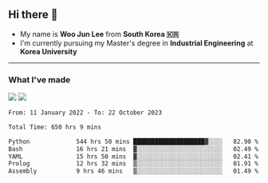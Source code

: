 ## Hi there 👋

- My name is **Woo Jun Lee** from **South Korea 🇰🇷**
- I'm currently pursuing my Master's degree in **Industrial Engineering** at **Korea University**

---

### What I've made

<a href="https://share.streamlit.io/tomtom1103/kuiai_hackathon_2022/main/JL_app.py"><img src="https://img.shields.io/badge/Journey Lee-161B22?style=for-the-badge&logo=streamlit&logoColor=FF4B4B"/></a> <a href="https://jeon-100.github.io/Dangzang/"><img src="https://img.shields.io/badge/당신을 위한 장학금, 당장!-161B22?style=for-the-badge&logo=react&logoColor=#61DAFB"/></a>

<!--START_SECTION:waka-->

```txt
From: 11 January 2022 - To: 22 October 2023

Total Time: 650 hrs 9 mins

Python             544 hrs 50 mins ████████████████████▓░░░░   82.90 %
Bash               16 hrs 21 mins  ▓░░░░░░░░░░░░░░░░░░░░░░░░   02.49 %
YAML               15 hrs 50 mins  ▓░░░░░░░░░░░░░░░░░░░░░░░░   02.41 %
Prolog             12 hrs 32 mins  ▒░░░░░░░░░░░░░░░░░░░░░░░░   01.91 %
Assembly           9 hrs 46 mins   ▒░░░░░░░░░░░░░░░░░░░░░░░░   01.49 %
```

<!--END_SECTION:waka-->
